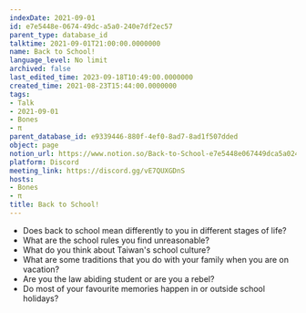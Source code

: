 ```yaml
---
indexDate: 2021-09-01
id: e7e5448e-0674-49dc-a5a0-240e7df2ec57
parent_type: database_id
talktime: 2021-09-01T21:00:00.0000000
name: Back to School!
language_level: No limit
archived: false
last_edited_time: 2023-09-18T10:49:00.0000000
created_time: 2021-08-23T15:44:00.0000000
tags:
- Talk
- 2021-09-01
- Bones
- π
parent_database_id: e9339446-880f-4ef0-8ad7-8ad1f507dded
object: page
notion_url: https://www.notion.so/Back-to-School-e7e5448e067449dca5a0240e7df2ec57
platform: Discord
meeting_link: https://discord.gg/vE7QUXGDnS
hosts:
- Bones
- π
title: Back to School!
---
```


   - Does back to school mean differently to you in different stages of life?
   - What are the school rules you find unreasonable?
   - What do you think about Taiwan's school culture?
   - What are some traditions that you do with your family when you are on vacation?
   - Are you the law abiding student or are you a rebel?
   - Do most of your favourite memories happen in or outside school holidays?








